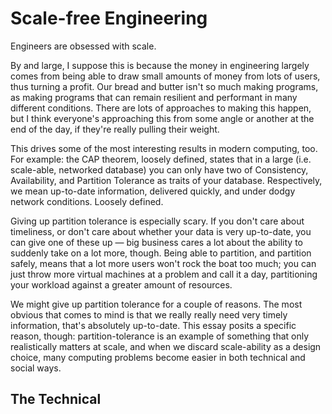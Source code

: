 # Scale-free Engineering

<!-- This is a set of thoughts regarding what happens when we strip the need for scale away from our engineering by design. -->

Engineers are obsessed with scale. 

By and large, I suppose this is because the money in engineering largely comes
from being able to draw small amounts of money from lots of users, thus turning
a profit. Our bread and butter isn't so much making programs, as making programs
that can remain resilient and performant in many different conditions. There are
lots of approaches to making this happen, but I think everyone's approaching
this from some angle or another at the end of the day, if they're really pulling
their weight.

This drives some of the most interesting results in modern computing, too. For
example: the CAP theorem, loosely defined, states that in a large (i.e.
scale-able, networked database) you can only have two of Consistency,
Availability, and Partition Tolerance as traits of your database. Respectively,
we mean up-to-date information, delivered quickly, and under dodgy network
conditions. Loosely defined.

Giving up partition tolerance is especially scary. If you don't care about
timeliness, or don't care about whether your data is very up-to-date, you can
give one of these up — big business cares a lot about the ability to suddenly
take on a lot more, though. Being able to partition, and partition safely, means
that a lot more users won't rock the boat too much; you can just throw more
virtual machines at a problem and call it a day, partitioning your workload
against a greater amount of resources.

We might give up partition tolerance for a couple of reasons. The most obvious
that comes to mind is that we really really need very timely information, that's
absolutely up-to-date. This essay posits a specific reason, though:
partition-tolerance is an example of something that only realistically matters
at scale, and when we discard scale-ability as a design choice, many computing
problems become easier in both technical and social ways.

## The Technical
